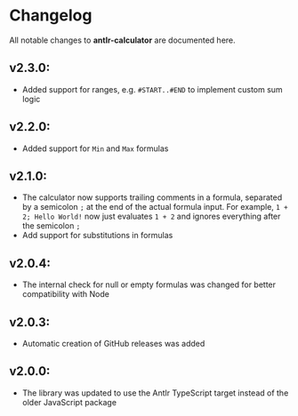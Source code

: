 # Changelog

All notable changes to **antlr-calculator** are documented here.

## v2.3.0:
- Added support for ranges, e.g. `#START..#END` to implement custom sum logic

## v2.2.0:
- Added support for `Min` and `Max` formulas

## v2.1.0:
- The calculator now supports trailing comments in a formula, separated by a semicolon `;` at the end of the actual formula input. For example, `1 + 2; Hello World!` now just evaluates `1 + 2` and ignores everything after the semicolon `;`
- Add support for substitutions in formulas

## v2.0.4:
- The internal check for null or empty formulas was changed for better compatibility with Node

## v2.0.3:
- Automatic creation of GitHub releases was added

## v2.0.0:
- The library was updated to use the Antlr TypeScript target instead of the older JavaScript package
